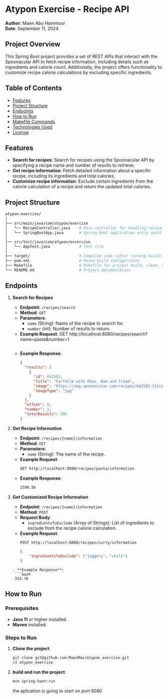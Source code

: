 # Atypon Exercise - Recipe API

**Author**: Maen Abu Hammour  
**Date**: September 11, 2024

## Project Overview

This Spring Boot project provides a set of REST APIs that interact with the Spoonacular API to fetch recipe information, including details such as ingredients and calorie count. Additionally, the project offers functionality to customize recipe calorie calculations by excluding specific ingredients.

## Table of Contents

- [Features](#features)
- [Project Structure](#project-structure)
- [Endpoints](#endpoints)
- [How to Run](#how-to-run)
- [Makefile Commands](#makefile-commands)
- [Technologies Used](#technologies-used)
- [License](#license)

## Features

- **Search for recipes**: Search for recipes using the Spoonacular API by specifying a recipe name and number of results to retrieve.
- **Get recipe information**: Fetch detailed information about a specific recipe, including its ingredients and total calories.
- **Customize recipe information**: Exclude certain ingredients from the calorie calculation of a recipe and return the updated total calories.

## Project Structure

```bash
atypon-exercise/
│
├── src/main/java/com/atypon/exercise
│   └── RecipeController.java    # Main controller for handling recipe APIs
│   └── SpringBootApp.java       # Spring Boot application entry point
│
│── src/test/java/com/atypon/excercise
│   └── AppTest.java             # Test file
│
├── target/                      # Compiled code (after running build)
├── pom.xml                      # Maven build configuration
├── Makefile                     # Makefile for project build, clean, and run commands
└── README.md                    # Project documentation
```
## Endpoints

1. **Search for Recipes**
   - **Endpoint**: `/recipes/search`
   - **Method**: `GET`
   - **Parameters**:
     - `name` (String): Name of the recipe to search for.
     - `number` (int): Number of results to return.
   - **Example Request**:
     GET http://localhost:8080/recipes/search?name=pasta&number=1
     ```
   - **Example Response**:
     ```json
     {
       "results": [
         {
           "id": 642583,
           "title": "Farfalle with Peas, Ham and Cream",
           "image": "https://img.spoonacular.com/recipes/642583-312x231.jpg",
           "imageType": "jpg"
         }
       ],
       "offset": 0,
       "number": 1,
       "totalResults": 285
     }
     ```

2. **Get Recipe Information**
   - **Endpoint**: `/recipes/{name}/information`
   - **Method**: `GET`
   - **Parameters**:
     - `name` (String): The name of the recipe.
   - **Example Request**:
     ```bash
     GET http://localhost:8080/recipes/pasta/information
     ```
   - **Example Response**:
     ```bash
     1590.56
     ```

3. **Get Customized Recipe Information**
   - **Endpoint**: `/recipes/{name}/information`
   - **Method**: `POST`
   - **Request Body**:
     - `ingredientsToExclude` (Array of Strings): List of ingredients to exclude from the recipe calorie calculation.
   - **Example Request**:
     ```bash
     POST http://localhost:8080/recipes/curry/information
     ```
     ```json
     {
         "ingredientsToExclude": ["jaggery", "chili"]
     }
    ```
   - **Example Response**:
     ```bash
     553.76
     ```

## How to Run

### Prerequisites
- **Java 11** or higher installed.
- **Maven** installed.

### Steps to Run

1. **Clone the project**:
   ```bash
   git clone git@github.com:MaenMax/atypon_exercise.git
   cd atypon_exercise
   ```
1. **build and run the project**:
   ```bash
   mvn spring-boot:run
   ```
   the aplication is going to start on port 8080